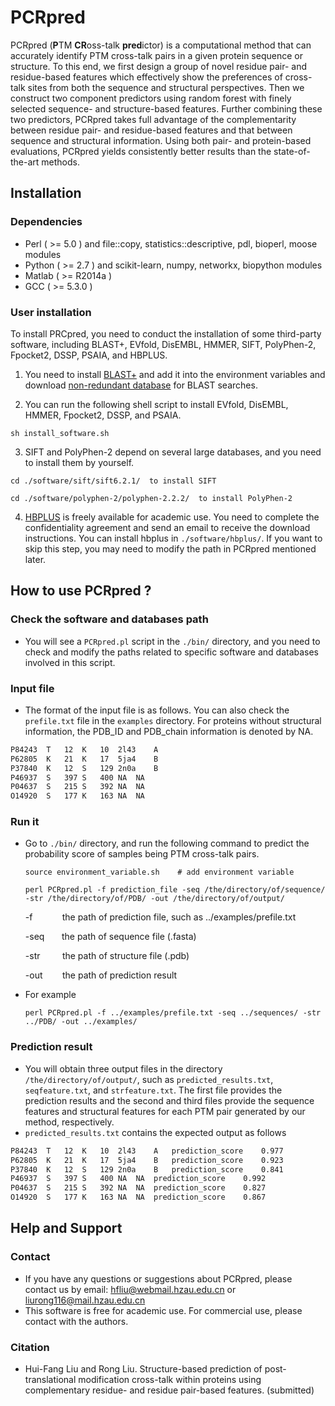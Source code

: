 # PCRpred

PCRpred (**P**TM **CR**oss-talk **pred**ictor) is a computational method that can accurately identify PTM cross-talk pairs in a given protein sequence or structure. To this end, we first design a group of novel residue pair- and residue-based features which effectively show the preferences of cross-talk sites from both the sequence and structural perspectives. Then we construct two component predictors using random forest with finely selected sequence- and structure-based features. Further combining these two predictors, PCRpred takes full advantage of the complementarity between residue pair- and residue-based features and that between sequence and structural information. Using both pair- and protein-based evaluations, PCRpred yields consistently better results than the state-of-the-art methods.

## Installation

### Dependencies

* Perl ( >= 5.0 ) and file::copy, statistics::descriptive, pdl, bioperl, moose modules
* Python ( >= 2.7 ) and  scikit-learn, numpy, networkx, biopython modules
* Matlab  ( >= R2014a )
* GCC ( >= 5.3.0 )

### User installation

To install PRCpred, you need to conduct the installation of some third-party software, including BLAST+, EVfold, DisEMBL, HMMER, SIFT, PolyPhen-2, Fpocket2, DSSP, PSAIA, and HBPLUS.

1. You need to install [BLAST+](https://blast.ncbi.nlm.nih.gov/Blast.cgi?CMD=Web&PAGE_TYPE=BlastDocs&DOC_TYPE=Download) and add it into the environment variables and download [non-redundant database](https://blast.ncbi.nlm.nih.gov/Blast.cgi?CMD=Web&PAGE_TYPE=BlastDocs&DOC_TYPE=Download) for BLAST searches.


2. You can run the following shell script to install EVfold, DisEMBL, HMMER, Fpocket2, DSSP, and PSAIA.

```shell
sh install_software.sh
```

3. SIFT and PolyPhen-2 depend on several large databases, and you need to install them by yourself.

```shell
cd ./software/sift/sift6.2.1/  to install SIFT
```

```shell
cd ./software/polyphen-2/polyphen-2.2.2/  to install PolyPhen-2
```

4. [HBPLUS](https://www.ebi.ac.uk/thornton-srv/software/HBPLUS/) is freely available for academic use. You need to complete the confidentiality agreement and send an email to receive the download instructions.  You can install hbplus in `./software/hbplus/`.  If you want to skip this step, you may need to modify the path in PCRpred mentioned later.

## How to use PCRpred ?

### Check the software and databases path

* You will see a `PCRpred.pl` script in the `./bin/` directory, and you need to check and modify the paths related to specific software and databases involved in this script.

### Input file

* The format of the input file is as follows. You can also check the `prefile.txt` file in the `examples` directory. For proteins without structural information, the PDB_ID and PDB_chain information is denoted by NA.

```tex
P84243	T	12	K	10	2l43	A
P62805	K	21	K	17	5ja4	B
P37840	K	12	S	129	2n0a	B
P46937	S	397	S	400	NA	NA
P04637	S	215	S	392	NA	NA
O14920	S	177	K	163	NA	NA
```
### Run it

* Go to `./bin/` directory, and run the following command to predict the probability score of samples being PTM cross-talk pairs.

  ```shell
  source environment_variable.sh    # add environment variable
  ```

  ```shell
  perl PCRpred.pl -f prediction_file -seq /the/directory/of/sequence/ -str /the/directory/of/PDB/ -out /the/directory/of/output/
  ```

  -f&nbsp;&nbsp;&nbsp;&nbsp;&nbsp;&nbsp;&nbsp;&nbsp;&nbsp;&nbsp;&nbsp;&nbsp;the path of prediction file, such as ../examples/prefile.txt

  -seq&nbsp;&nbsp;&nbsp;&nbsp;&nbsp;&nbsp;&nbsp;the path of sequence file (.fasta)

  -str&nbsp;&nbsp;&nbsp;&nbsp;&nbsp;&nbsp;&nbsp;&nbsp;&nbsp;the path of structure file (.pdb)

  -out&nbsp;&nbsp;&nbsp;&nbsp;&nbsp;&nbsp;&nbsp;&nbsp;the path of prediction result

* For example

  ```shell
  perl PCRpred.pl -f ../examples/prefile.txt -seq ../sequences/ -str ../PDB/ -out ../examples/
  ```

### Prediction result

* You will obtain three output files in the directory `/the/directory/of/output/`, such as `predicted_results.txt`, `seqfeature.txt`, and `strfeature.txt`. The first file provides the prediction results and the second and third files provide the sequence features and structural features for each PTM pair generated by our method, respectively.
* `predicted_results.txt` contains the expected output as follows

```tex
P84243	T	12	K	10	2l43	A	prediction_score	0.977
P62805	K	21	K	17	5ja4	B	prediction_score	0.923
P37840	K	12	S	129	2n0a	B	prediction_score	0.841
P46937	S	397	S	400	NA	NA	prediction_score	0.992
P04637	S	215	S	392	NA	NA	prediction_score	0.827
O14920	S	177	K	163	NA	NA	prediction_score	0.867
```
## Help and Support

### Contact

* If you have any questions or suggestions about PCRpred, please contact us by email: hfliu@webmail.hzau.edu.cn or liurong116@mail.hzau.edu.cn
* This software is free for academic use. For commercial use, please contact with the authors.

### Citation

* Hui-Fang Liu and Rong Liu. Structure-based prediction of post-translational modification cross-talk within proteins using complementary residue- and residue pair-based features. (submitted)

